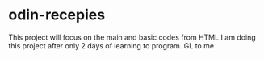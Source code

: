 # odin-recepies
This project will focus on the main and basic codes from HTML
I am doing this project after only 2 days of learning to program.
GL to me